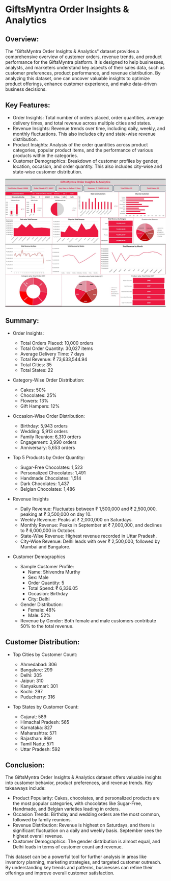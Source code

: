 # GiftsMyntra Order Insights & Analytics

## Overview:
The "GiftsMyntra Order Insights & Analytics" dataset provides a comprehensive overview of customer orders, revenue trends, and product performance for the GiftsMyntra platform. It is designed to help businesses, analysts, and marketers understand key aspects of their sales data, such as customer preferences, product performance, and revenue distribution. By analyzing this dataset, one can uncover valuable insights to optimize product offerings, enhance customer experience, and make data-driven business decisions.

## Key Features:
  - Order Insights: Total number of orders placed, order quantities, average delivery times, and total revenue across multiple cities and states.
  - Revenue Insights: Revenue trends over time, including daily, weekly, and monthly fluctuations. This also includes city and state-wise revenue distribution.
  - Product Insights: Analysis of the order quantities across product categories, popular product items, and the performance of various products within the categories.
  - Customer Demographics: Breakdown of customer profiles by gender, location, occasion, and order quantity. This also includes city-wise and state-wise customer distribution.

![](https://github.com/Shubhamsg1611/GiftsMyntra-Order-Insights-Analysis/blob/main/GiftsMyntra%20Dashboard.jpeg)

## Summary:
- Order Insights:
    - Total Orders Placed: 10,000 orders
    - Total Order Quantity: 30,027 items
    - Average Delivery Time: 7 days
    - Total Revenue: ₹ 73,633,544.94
    - Total Cities: 35
    - Total States: 22

- Category-Wise Order Distribution:
    - Cakes: 50%
    - Chocolates: 25%
    - Flowers: 13%
    - Gift Hampers: 12%

- Occasion-Wise Order Distribution:
    - Birthday: 5,943 orders
    - Wedding: 5,913 orders
    - Family Reunion: 6,310 orders
    - Engagement: 3,990 orders
    - Anniversary: 5,653 orders

- Top 5 Products by Order Quantity:
    - Sugar-Free Chocolates: 1,523
    - Personalized Chocolates: 1,491
    - Handmade Chocolates: 1,514
    - Dark Chocolates: 1,437
    - Belgian Chocolates: 1,486

- Revenue Insights
    - Daily Revenue: Fluctuates between ₹ 1,500,000 and ₹ 2,500,000, peaking at ₹ 3,500,000 on day 10.
    - Weekly Revenue: Peaks at ₹ 2,000,000 on Saturdays.
    - Monthly Revenue: Peaks in September at ₹ 7,000,000, and declines to ₹ 6,000,000 in October.
    - State-Wise Revenue: Highest revenue recorded in Uttar Pradesh.
    - City-Wise Revenue: Delhi leads with over ₹ 2,500,000, followed by Mumbai and Bangalore.

- Customer Demographics
    - Sample Customer Profile:
        - Name: Shivendra Murthy
        - Sex: Male
        - Order Quantity: 5
        - Total Spend: ₹ 6,336.05
        - Occasion: Birthday
        - City: Delhi
    - Gender Distribution:
        - Female: 48%
        - Male: 52%
    - Revenue by Gender: Both female and male customers contribute 50% to the total revenue.

## Customer Distribution:
- Top Cities by Customer Count:
    - Ahmedabad: 306
    - Bangalore: 299
    - Delhi: 305
    - Jaipur: 310
    - Kanyakumari: 301
    - Kochi: 297
    - Puducherry: 316

- Top States by Customer Count:
    - Gujarat: 589
    - Himachal Pradesh: 565
    - Karnataka: 827
    - Maharashtra: 571
    - Rajasthan: 869
    - Tamil Nadu: 571
    - Uttar Pradesh: 592

## Conclusion:
The GiftsMyntra Order Insights & Analytics dataset offers valuable insights into customer behavior, product preferences, and revenue trends. Key takeaways include:
- Product Popularity: Cakes, chocolates, and personalized products are the most popular categories, with chocolates like Sugar-Free, Handmade, and Belgian varieties leading in orders.
- Occasion Trends: Birthday and wedding orders are the most common, followed by family reunions.
- Revenue Distribution: Revenue is highest on Saturdays, and there is significant fluctuation on a daily and weekly basis. September sees the highest overall revenue.
- Customer Demographics: The gender distribution is almost equal, and Delhi leads in terms of customer count and revenue.

This dataset can be a powerful tool for further analysis in areas like inventory planning, marketing strategies, and targeted customer outreach. By understanding key trends and patterns, businesses can refine their offerings and improve overall customer satisfaction.

